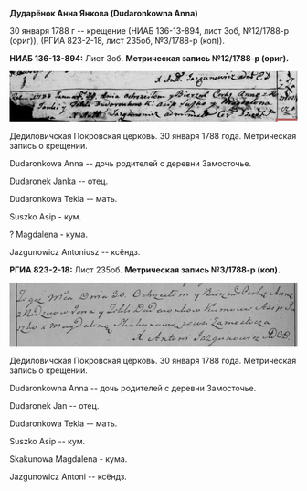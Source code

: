 **Дударёнок Анна Янкова (Dudaronkowna Anna)**

30 января 1788 г -- крещение (НИАБ 136-13-894, лист 3об, №12/1788-р
(ориг)), (РГИА 823-2-18, лист 235об, №3/1788-р (коп)).

**НИАБ 136-13-894:** Лист 3об. **Метрическая запись №12/1788-р (ориг).**

![](./media/c912ed424b9d2e577f882760b4f1f8455e615ecd.png)

Дедиловичская Покровская церковь. 30 января 1788 года. Метрическая
запись о крещении.

Dudaronkowa Anna -- дочь родителей с деревни Замосточье.

Dudaronek Janka -- отец.

Dudaronkowa Tekla -- мать.

Suszko Asip - кум.

? Magdalena - кума.

Jazgunowicz Antoniusz -- ксёндз.

**РГИА 823-2-18:** Лист 235об. **Метрическая запись №3/1788-р (коп).**

![](./media/e9d3fbad7393c9e0833fe3d950d4c8a53dd44139.png)

Дедиловичская Покровская церковь. 30 января 1788 года. Метрическая
запись о крещении.

Dudaronkowna Anna -- дочь родителей с деревни Замосточье.

Dudaronek Jan -- отец.

Dudaronkowa Tekla -- мать.

Suszko Asip -- кум.

Skakunowa Magdalena - кума.

Jazgunowicz Antoni -- ксёндз.
